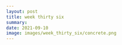 ```yaml
---
layout: post
title: week thirty six
summary:
date: 2021-09-10
image: images/week_thirty_six/concrete.png
---
```

